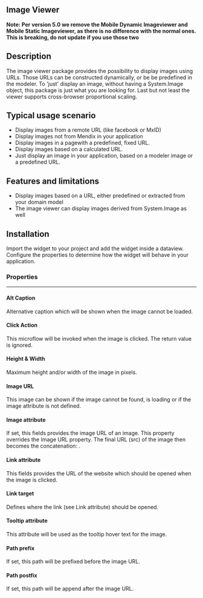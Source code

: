 Image Viewer
---

**Note: Per version 5.0 we remove the Mobile Dynamic Imageviewer and Mobile Static Imageviewer, as there is no difference with the normal ones. This is breaking, do not update if you use those two**

## Description

The image viewer package provides the possibility to display images using URLs. Those URLs can be constructed dynamically, or be be predefined in the modeler. To 'just' display an image, without having a System.Image object, this package is just what you are looking for. Last but not least the viewer supports cross-browser proportional scaling.

## Typical usage scenario

- Display images from a remote URL (like facebook or MxID)
- Display images not from Mendix in your application
- Display images in a pagewith a predefined, fixed URL.
- Display images based on a calculated URL.
- Just display an image in your application, based on a modeler image or a predefined URL.

## Features and limitations

- Display images based on a URL, either predefined or extracted from your domain model
- The image viewer can display images derived from System.Image as well

## Installation

Import the widget to your project and add the widget inside a dataview. Configure the properties to determine how the widget will behave in your application.

### Properties

---

#### Alt Caption

Alternative caption which will be shown when the image cannot be loaded.

#### Click Action

This microflow will be invoked when the image is clicked. The return value is ignored.

#### Height & Width

Maximum height and/or width of the image in pixels.

#### Image URL

This image can be shown if the image cannot be found, is loading or if the image attribute is not defined.

#### Image attribute

If set, this fields provides the image URL of an image. This property overrides the Image URL property. The final URL (src) of the image then becomes the concatenation: <Path prefix><Image attribute value><Path postfix>.

#### Link attribute

This fields provides the URL of the website which should be opened when the image is clicked.

#### Link target

Defines where the link (see Link attribute) should be opened.

#### Tooltip attribute

This attribute will be used as the tooltip hover text for the image.

#### Path prefix

If set, this path will be prefixed before the image URL.

#### Path postfix

If set, this path will be append after the image URL.
